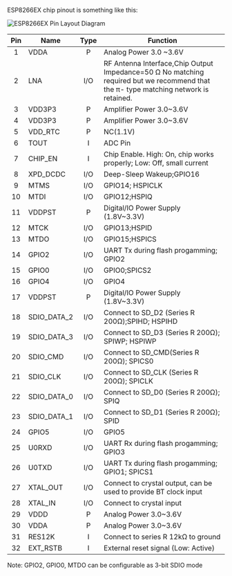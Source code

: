 ESP8266EX chip pinout is something like this:

![ESP8266EX Pin Layout Diagram](https://github.com/esp8266/esp8266-wiki/blob/master/images/esp8266ex-layout.jpg)

Pin | Name | Type | Function
:--:|------|:----:|----------
1 | VDDA | P | Analog Power 3.0 ~3.6V
2 | LNA | I/O | RF Antenna Interface,Chip Output Impedance=50 Ω No matching required but we recommend that the π- type matching network is retained.
3 | VDD3P3 | P | Amplifier Power 3.0~3.6V
4 | VDD3P3 | P | Amplifier Power 3.0~3.6V
5 | VDD_RTC | P | NC(1.1V)
6 | TOUT | I  | ADC Pin
7 | CHIP_EN | I | Chip Enable. High: On, chip works properly; Low: Off, small current
8 |XPD_DCDC | I/O | Deep-Sleep Wakeup;GPIO16
9 | MTMS | I/O | GPIO14; HSPICLK
10 | MTDI | I/O |GPIO12;HSPIQ
11 | VDDPST | P | Digital/IO Power Supply (1.8V~3.3V)
12 | MTCK | I/O | GPIO13;HSPID
13 | MTDO | I/O | GPIO15;HSPICS
14 | GPIO2 | I/O | UART Tx during flash progamming; GPIO2
15 | GPIO0 | I/O | GPIO0;SPICS2
16 | GPIO4 | I/O | GPIO4
17 | VDDPST | P | Digital/IO Power Supply (1.8V~3.3V)
18 | SDIO_DATA_2 | I/O | Connect to SD_D2 (Series R 200Ω);SPIHD; HSPIHD
19 | SDIO_DATA_3 | I/O | Connect to SD_D3 (Series R 200Ω); SPIWP; HSPIWP
20 | SDIO_CMD | I/O | Connect to SD_CMD(Series R 200Ω); SPICS0
21 | SDIO_CLK | I/O | Connect to SD_CLK (Series R 200Ω); SPICLK
22 | SDIO_DATA_0 | I/O | Connect to SD_D0 (Series R 200Ω); SPIQ
23 | SDIO_DATA_1 | I/O | Connect to SD_D1 (Series R 200Ω); SPID
24 | GPIO5 | I/O | GPIO5
25 | U0RXD | I/O | UART Rx during flash progamming; GPIO3
26 | U0TXD | I/O | UART Tx during flash progamming; GPIO1; SPICS1
27 | XTAL_OUT | I/O | Connect to crystal output, can be used to provide BT clock input
28 | XTAL_IN | I/O | Connect to crystal input
29 | VDDD | P | Analog Power 3.0~3.6V
30 | VDDA | P | Analog Power 3.0~3.6V
31 | RES12K | I | Connect to series R 12kΩ to ground
32 |EXT_RSTB | I | External reset signal (Low: Active)
Note: GPIO2, GPIO0, MTDO can be configurable as 3-bit SDIO mode 